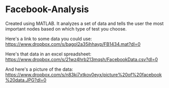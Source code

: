 Facebook-Analysis
=================

Created using MATLAB. It analyzes a set of data and tells the user the most important nodes based on which type of test you choose.

Here's a link to some data you could use: https://www.dropbox.com/s/bagol2a35ihhayp/FB1434.mat?dl=0

Here's that data in an excel spreadsheet: https://www.dropbox.com/s/21wz4hrb213mqsh/FacebookData.csv?dl=0

And here's a picture of the data: https://www.dropbox.com/s/n83ki7xtkov0eyx/picture%20of%20facebook%20data.JPG?dl=0
